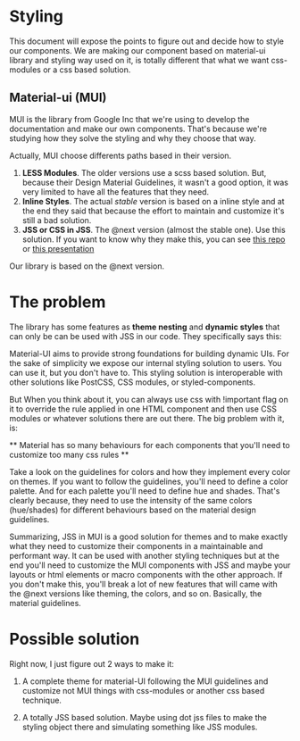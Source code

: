 Styling
=======
This document will expose the points to figure out and decide how to style our
components. We are making our component based on material-ui library and
styling way used on it, is totally different that what we want css-modules or a
css based solution.

Material-ui (MUI)
-----------------
MUI is the library from Google Inc that we're using to develop the
documentation and make our own components. That's because we're studying how
they solve the styling and why they choose that way.

Actually, MUI choose differents paths based in their version.
1. **LESS Modules**. The older versions use a scss based solution. But, because
their Design Material Guidelines, it wasn't a good option, it was very limited
to have all the features that they need.
2. **Inline Styles**. The actual _stable_ version is based on a inline style
and at the end they said that because the effort to maintain and customize it's
still a bad solution.
3. **JSS or CSS in JSS**. The @next version (almost the stable one). Use this
solution. If you want to know why they make this, you can see [this repo](https://github.com/oliviertassinari/a-journey-toward-better-style)
or [this presentation](https://oliviertassinari.github.io/a-journey-toward-better-style/#/?_k=k15l78)

Our library is based on the @next version.

The problem
===========
The library has some features as **theme nesting** and **dynamic styles** that
can only be can be used with JSS in our code. They specifically says this:

Material-UI aims to provide strong foundations for building dynamic UIs. For
the sake of simplicity we expose our internal styling solution to users. You
can use it, but you don't have to. This styling solution is interoperable with
other solutions like PostCSS, CSS modules, or styled-components.

But When you think about it, you can always use css with !important flag on it to
override the rule applied in one HTML component and then use CSS modules or
whatever solutions there are out there. The big problem with it, is:

** Material has so many behaviours for each components that you'll need to
customize too many css rules **

Take a look on the guidelines for colors and how they implement every color on
themes. If you want to follow the guidelines, you'll need to define a color palette.
And for each palette you'll need to define hue and shades. That's clearly
because, they need to use the intensity of the same colors (hue/shades) for
different behaviours based on the material design guidelines.

Summarizing, JSS in MUI is a good solution for themes and to make exactly what
they need to customize their components in a maintainable and performant way.
It can be used with another styling techniques but at the end you'll need to
customize the MUI components with JSS and maybe your layouts or html elements
or macro components with the other approach. If you don't make this, you'll
break a lot of new features that will came with the @next versions like
theming, the colors, and so on. Basically, the material guidelines.

Possible solution
=================
Right now, I just figure out 2 ways to make it:

1. A complete theme for material-UI following the MUI guidelines and customize
not MUI things with css-modules or another css based technique.

2. A totally JSS based solution. Maybe using dot jss files to make the styling
object there and simulating something like JSS modules.





